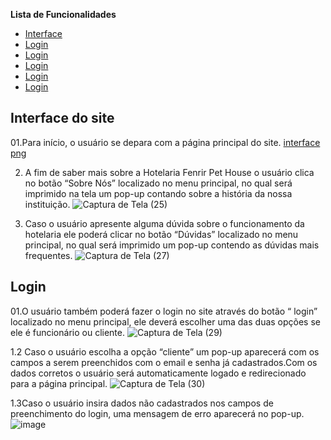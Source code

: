**Lista de  Funcionalidades**
- [Interface](#Interface-do-site)
- [Login](#Login)
- [Login](#Login)
- [Login](#Login)
- [Login](#Login)
- [Login](#Login)

## Interface do site
01.Para início, o usuário se depara com a página principal do site. 
[interface png](https://user-images.githubusercontent.com/111150888/216731055-c3114858-893c-4345-a14c-da78de0854a1.png)

02. A fim de saber mais sobre a Hotelaria Fenrir Pet House o usuário clica no botão “Sobre Nós” localizado no menu principal, no qual será imprimido na tela um pop-up  contando sobre a história da nossa instituição.
![Captura de Tela (25)](https://user-images.githubusercontent.com/111150888/216731584-c721d841-2337-4318-914f-75a7629f239a.png)

03. Caso o usuário apresente alguma dúvida sobre o funcionamento da hotelaria ele poderá clicar no botão “Dúvidas” localizado no menu principal, no qual será imprimido um pop-up contendo as dúvidas mais frequentes.
![Captura de Tela (27)](https://user-images.githubusercontent.com/111150888/216731645-78ab432b-4da5-43e1-bec5-7c1e9c5b8f2c.png)

## Login
01.O usuário também poderá fazer o login no site através do botão “ login” localizado no menu principal, ele deverá escolher uma das duas opções se ele é funcionário ou cliente.
![Captura de Tela (29)](https://user-images.githubusercontent.com/111150888/216732146-cb2d767f-aef0-40d7-92a4-8175bff06875.png)

1.2 Caso o usuário escolha a opção “cliente” um pop-up aparecerá com os campos a serem preenchidos com o email e senha já cadastrados.Com os dados corretos o usuário será automaticamente logado e redirecionado para a página principal.
![Captura de Tela (30)](https://user-images.githubusercontent.com/111150888/216732265-e71a06e6-936c-4d69-a737-dfe1153b62c4.png)

1.3Caso o usuário insira dados não cadastrados nos campos de preenchimento do login, uma mensagem de erro aparecerá no pop-up.
![image](https://user-images.githubusercontent.com/111150888/216732477-1c7d1d75-e97a-43b1-830b-329dfdf7c675.png)






                                                  


